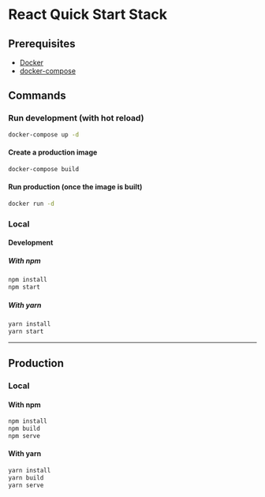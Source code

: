 # React Quick Start Stack

## Prerequisites
- [Docker](https://docs.docker.com/install/)
- [docker-compose](https://github.com/docker/compose/releases)

## Commands

### Run development (with hot reload)
```bash
docker-compose up -d
```

#### Create a production image
```bash
docker-compose build
```

#### Run production (once the image is built)
```bash
docker run -d 
```

### Local

#### Development

##### With npm
```bash
npm install
npm start
```

##### With yarn
```bash
yarn install
yarn start
```

---

## Production

### Local

#### With npm
```bash
npm install
npm build
npm serve
```

#### With yarn
```bash
yarn install
yarn build
yarn serve
```
